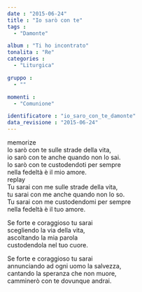 ```yaml
---
date : "2015-06-24"
title : "Io sarò con te"
tags : 
  - "Damonte"

album : "Ti ho incontrato"
tonalita : "Re"
categories : 
  - "Liturgica"

gruppo : 
  - ""

momenti : 
  - "Comunione"

identificatore : "io_saro_con_te_damonte"
data_revisione : "2015-06-24"
---
```

  
memorize  
Io sarò con te sulle strade della vita,  
io sarò con te anche quando non lo sai.  
Io sarò con te custodendoti per sempre  
nella fedeltà è il mio amore.  
replay  
Tu sarai con me sulle strade della vita,  
tu sarai con me anche quando non lo so.  
Tu sarai con me custodendomi per sempre  
nella fedeltà è il tuo amore.  
  
  
Se forte e coraggioso tu sarai  
scegliendo la via della vita,  
ascoltando la mia parola  
custodendola nel tuo cuore.  
  
  
Se forte e coraggioso tu sarai  
annunciando ad ogni uomo la salvezza,  
cantando la speranza che non muore,  
camminerò con te dovunque andrai.  
  
  
  
